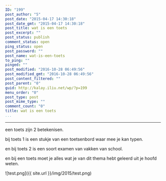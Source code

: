 ```yaml
---
ID: "199"
post_author: "5"
post_date: "2015-04-17 14:30:18"
post_date_gmt: "2015-04-17 14:30:18"
post_title: wat is een toets
post_excerpt: ""
post_status: publish
comment_status: open
ping_status: open
post_password: ""
post_name: wat-is-een-toets
to_ping: ""
pinged: ""
post_modified: "2016-10-28 06:49:56"
post_modified_gmt: "2016-10-28 06:49:56"
post_content_filtered: ""
post_parent: "0"
guid: http://kalay.iliu.net/wp/?p=199
menu_order: "0"
post_type: post
post_mime_type: ""
comment_count: "0"
title: wat is een toets
...
```

---

een toets zijn 2 betekenisen.

bij toets 1 is een stukje van een toetsenbord waar mee je kan typen.

en bij toets 2 is een soort examen van vakken van school.

en bij een toets moet je alles wat je van dit thema hebt geleerd uit je hoofd weten.

![test.png]({{ site.url }}/img/2015/test.png)

